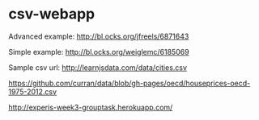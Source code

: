 # csv-webapp

Advanced example:   http://bl.ocks.org/jfreels/6871643

Simple example:     http://bl.ocks.org/weiglemc/6185069

Sample csv url: http://learnjsdata.com/data/cities.csv

https://github.com/curran/data/blob/gh-pages/oecd/houseprices-oecd-1975-2012.csv

http://experis-week3-grouptask.herokuapp.com/
